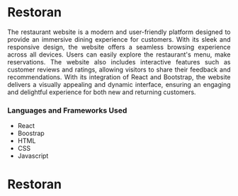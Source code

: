 # Restoran
<p align="justify">The restaurant website is a modern and user-friendly platform designed to provide an immersive dining experience for customers. With its sleek and responsive design, the website offers a seamless browsing experience across all devices. Users can easily explore the restaurant's menu, make reservations. The website also includes interactive features such as customer reviews and ratings, allowing visitors to share their feedback and recommendations. With its integration of React and Bootstrap, the website delivers a visually appealing and dynamic interface, ensuring an engaging and delightful experience for both new and returning customers.</p>

### Languages and Frameworks Used
* React
* Boostrap
* HTML
* CSS
* Javascript
# Restoran
